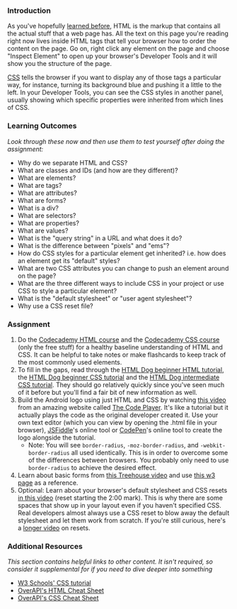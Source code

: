 ### <a id="introduction"></a>Introduction

As you've hopefully [learned before](http://skillcrush.com/2012/06/24/html-2/), HTML is the markup that contains all the actual stuff that a web page has.  All the text on this page you're reading right now lives inside HTML tags that tell your browser how to order the content on the page.  Go on, right click any element on the page and choose "Inspect Element" to open up your browser's Developer Tools and it will show you the structure of the page.

[CSS](http://skillcrush.com/2012/04/03/css/) tells the browser if you want to display any of those tags a particular way, for instance, turning its background blue and pushing it a little to the left.  In your Developer Tools, you can see the CSS styles in another panel, usually showing which specific properties were inherited from which lines of CSS.

### <a id="learning-outcomes"></a>Learning Outcomes

*Look through these now and then use them to test yourself after doing the assignment:*


* Why do we separate HTML and CSS?
* What are classes and IDs (and how are they different)?
* What are elements?
* What are tags?
* What are attributes?
* What are forms?
* What is a div?
* What are selectors?
* What are properties?
* What are values?
* What is the "query string" in a URL and what does it do?
* What is the difference between "pixels" and "ems"?
* How do CSS styles for a particular element get inherited?  i.e. how does an element get its "default" styles?
* What are two CSS attributes you can change to push an element around on the page?
* What are the three different ways to include CSS in your project or use CSS to style a particular element?
* What is the "default stylesheet" or "user agent stylesheet"?
* Why use a CSS reset file?

### <a id="assignment"></a>Assignment
1. Do the [Codecademy HTML course](https://www.codecademy.com/learn/learn-html) and the [Codecademy CSS course](https://www.codecademy.com/learn/learn-css) (only the free stuff) for a healthy baseline understanding of HTML and CSS.  It can be helpful to take notes or make flashcards to keep track of the most commonly used elements.
2. To fill in the gaps, read through the [HTML Dog beginner HTML tutorial](http://www.htmldog.com/guides/html/beginner/), the [HTML Dog beginner CSS tutorial](http://www.htmldog.com/guides/css/beginner/) and the [HTML Dog intermediate CSS tutorial](http://www.htmldog.com/guides/css/intermediate/).  They should go relatively quickly since you've seen much of it before but you'll find a fair bit of new information as well.
3. Build the Android logo using just HTML and CSS by watching [this video](http://thecodeplayer.com/walkthrough/css3-android-logo) from an amazing website called [The Code Player](http://thecodeplayer.com/). It's like a tutorial but it actually plays the code as the original developer created it.  Use your own text editor (which you can view by opening the .html file in your browser), [JSFiddle](http://jsfiddle.net/)'s online tool or [CodePen](http://codepen.io/pen/)'s online tool to create the logo alongside the tutorial.
    * Note: You will see `border-radius`, `-moz-border-radius`, and `-webkit-border-radius` all used identically.  This is in order to overcome some of the differences between browsers.  You probably only need to use `border-radius` to achieve the desired effect.
4. Learn about basic forms from [this Treehouse video](http://teamtreehouse.com/library/websites/html/forms/inputs) and use [this w3 page](http://www.w3schools.com/html/html_forms.asp) as a reference.
5. Optional: Learn about your browser's default stylesheet and CSS resets [in this video](http://www.youtube.com/watch?v=14Vb6tZCjEY) (reset starting the 2:00 mark).  This is why there are some spaces that show up in your layout even if you haven't specified CSS.  Real developers almost always use a CSS reset to blow away the default stylesheet and let them work from scratch.  If you're still curious, here's a [longer video](http://www.youtube.com/watch?v=HqRFPLP7Ffs) on resets.

### <a id="additional-resources"></a>Additional Resources

*This section contains helpful links to other content. It isn't required, so consider it supplemental for if you need to dive deeper into something*

* [W3 Schools' CSS tutorial](http://www.w3schools.com/css/)
* [OverAPI's HTML Cheat Sheet](http://overapi.com/html)
* [OverAPI's CSS Cheat Sheet](http://overapi.com/css)
